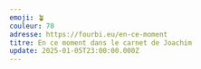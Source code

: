 ```yaml
---
emoji: 🪴
couleur: 70
adresse: https://fourbi.eu/en-ce-moment
titre: En ce moment dans le carnet de Joachim
update: 2025-01-05T23:00:00.000Z
---
```

